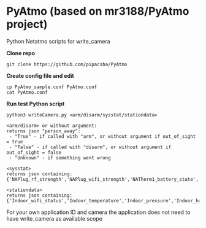 # PyAtmo (based on mr3188/PyAtmo project)
Python Netatmo scripts for write_camera

<b>Clone repo</b>
```
git clone https://github.com/pipacsba/PyAtmo
```

<b>Create config file and edit</b>
```
cp PyAtmo_sample.conf PyAtmo.conf
cat PyAtmo.conf

```

<b>Run test Python script</b>
```
python3 writeCamera.py <arm/disarm/sysstat/stationdata>

<arm/disarm> or without argument:
returns json "person_away":
 - "True" - if called with "arm", or without argument if out_of_sight = true
 - "False" - if called with "disarm", or without argument if out_of_sight = false
 - "Unknown" - if something went wrong
 
<sysstat>
returns json containing:
{'NAPlug_rf_strength','NAPlug_wifi_strength','NATherm1_battery_state','NATherm1_rf_strength','NACamera_wifi_strength','NACamera_sd_status','NACamera_alim_status','HomeID'}

<stationdata>
returns json containing:
{'Indoor_wifi_status','Indoor_temperature','Indoor_pressure','Indoor_humidity','Indoor_co2','Indoor_noise','Outdoor_temperature','Outdoor_humidity','Outdoor_battery_percent','Outdoor_rf_status','device_last_seen'}
```

For your own application ID and camera the application does not need to have write_camera as available scope
